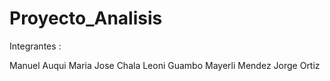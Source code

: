 # Proyecto_Analisis

Integrantes : 

Manuel Auqui
Maria Jose Chala
Leoni Guambo
Mayerli Mendez
Jorge Ortiz
